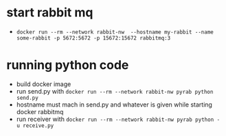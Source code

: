 # start rabbit mq
*  `docker run --rm --network rabbit-nw  --hostname my-rabbit --name some-rabbit -p 5672:5672 -p 15672:15672 rabbitmq:3`
# running python code
* build docker image
* run send.py with `docker run --rm --network rabbit-nw pyrab python send.py`
* hostname must mach in send.py and whatever is given while starting docker rabbitmq
* run receiver with `docker run --rm --network rabbit-nw pyrab python -u receive.py`
